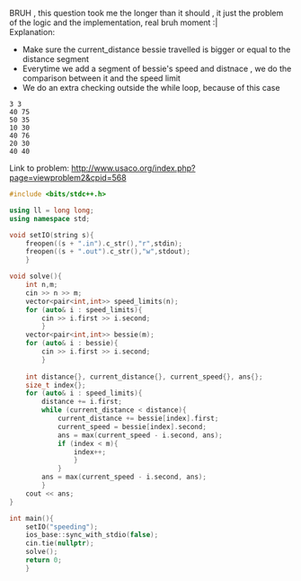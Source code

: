 BRUH , this question took me the longer than it should , it just the problem of the logic and the implementation, real bruh moment :|
<br>
Explanation:
- Make sure the current_distance bessie travelled is bigger or equal to the distance segment
- Everytime we add a segment of bessie's speed and distnace , we do the comparison between it and the speed limit
- We do an extra checking outside the while loop, because of this case
```
3 3
40 75
50 35
10 30
40 76
20 30
40 40
```
Link to problem: http://www.usaco.org/index.php?page=viewproblem2&cpid=568


```cpp
#include <bits/stdc++.h>

using ll = long long;
using namespace std;

void setIO(string s){
	freopen((s + ".in").c_str(),"r",stdin);
	freopen((s + ".out").c_str(),"w",stdout);
	}

void solve(){
	int n,m;
	cin >> n >> m;
	vector<pair<int,int>> speed_limits(n);
	for (auto& i : speed_limits){
		cin >> i.first >> i.second;
		}
	vector<pair<int,int>> bessie(m);
	for (auto& i : bessie){
		cin >> i.first >> i.second;
		}
	
	int distance{}, current_distance{}, current_speed{}, ans{};
	size_t index{};
	for (auto& i : speed_limits){
		distance += i.first;
		while (current_distance < distance){
			current_distance += bessie[index].first;
			current_speed = bessie[index].second;
			ans = max(current_speed - i.second, ans);
			if (index < m){
				index++;
				}
			}
		ans = max(current_speed - i.second, ans);
		}
	cout << ans;
}

int main(){
	setIO("speeding");
	ios_base::sync_with_stdio(false);
	cin.tie(nullptr);
	solve();
	return 0;
	}


```